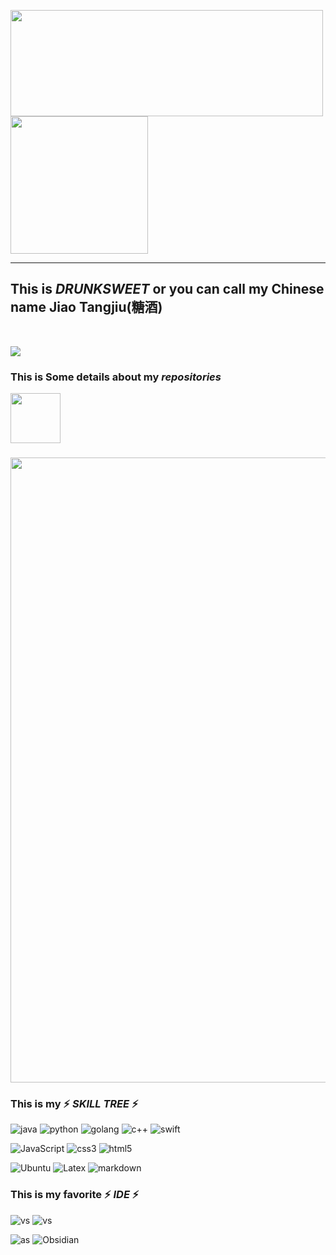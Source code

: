 
<img src="https://media.giphy.com/media/jwaOyMu8Z3X9LOjkpC/giphy.gif?cid=ecf05e47khnjt2sx9k0vrkuzk1ilbodml7kn20x7atmsmuhj&ep=v1_stickers_search&rid=giphy.gif&ct=ts" width="500" height="170"></img><img src="https://media.giphy.com/media/v1.Y2lkPTc5MGI3NjExYjFlMWw4dTN4bmxtMGZ0b2pydGZkcmoxMDRheTM3MXZ1aTQ5dmhmayZlcD12MV9zdGlja2Vyc19zZWFyY2gmY3Q9cw/Zutn0ZHNv5x1FbUbFu/giphy.gif" width="220"></img>

---

<h2>This is <strong><em>DRUNKSWEET</em></strong> or you can call my Chinese name <strong>Jiao Tangjiu(糖酒)</strong></h1>

<p>&nbsp</p>


<img src="https://media.giphy.com/media/rhKT8njP1ClBQHKwZs/giphy.gif" atl="skateboredBoy"></img>

<!--https://profile-counter.glitch.me/drunksweet/count.svg-->
### This is Some details about my ***repositories***
<!--
<p>
  <img src="https://streak-stats.demolab.com?user=drunksweet&theme=merko&hide_border=true&border_radius=10&date_format=%5BY.%5Dn.j"></img>
  <img src="https://github-readme-stats.vercel.app/api?username=drunksweet&show_icons=true&theme=merko&hide_border=true&border_radius=10"></img>
</p>
-->
<img src="https://media.giphy.com/media/dyAnngHb30dDdiaW3x/giphy.gif" width="80"></img>

### 


<!--![Top Langs](https://github-readme-stats.vercel.app/api/top-langs/?username=drunksweet&layout=compact&theme=merko)-->

<img src="https://github-readme-activity-graph.vercel.app/graph?username=drunksweet&theme=merko&hide_border=true&border_radius=10" width="1000"></img>

### This is my ⚡ ***SKILL TREE*** ⚡

![java](https://img.shields.io/badge/Java-ED8B00?style=for-the-badge&logo=javase&logoColor=white)
![python](https://img.shields.io/badge/Python-3776AB?style=for-the-badge&logo=python&logoColor=white)
![golang](https://img.shields.io/badge/Go-00ADD8?style=for-the-badge&logo=go&logoColor=white)
![c++](https://img.shields.io/badge/C++-00599C?style=for-the-badge&logo=cplusplus&logoColor=white)
![swift](https://img.shields.io/badge/swift-ff7500?style=for-the-badge&logo=swift&logoColor=white)

![JavaScript](https://img.shields.io/badge/Javascript-ffd500?style=for-the-badge&logo=javascript&logoColor=black)
![css3](https://img.shields.io/badge/CSS-0099e6?style=for-the-badge&logo=css3&logoColor=white)
![html5](https://img.shields.io/badge/HTML-ff5500?style=for-the-badge&logo=html5&logoColor=white)

![Ubuntu](https://img.shields.io/badge/Ubuntu-FF4444?style=for-the-badge&logo=ubuntu&logoColor=white)
![Latex](https://img.shields.io/badge/Latex-20B2AA?style=for-the-badge&logo=latex&logoColor=white)
![markdown](https://img.shields.io/badge/Markdown-000000?style=for-the-badge&logo=markdown&logoColor=white)

<!--
![ROS](https://img.shields.io/badge/ROS-191970?style=for-the-badge&logo=ros&logoColor=white)
![ArduPilot](https://img.shields.io/badge/ArduPilot-000000?style=for-the-badge&logo=ardupilot&logoColor=white)
-->

### This is my favorite ⚡ ***IDE*** ⚡
![vs](https://img.shields.io/badge/Visual_Studio-5C2D91?style=for-the-badge&logo=vs&logoColor=white)
![vs](https://img.shields.io/badge/Visual_Studio_Code-0078D4?style=for-the-badge&logo=visual%20studio%20code&logoColor=white)

<!--![javaidea](https://img.shields.io/badge/IntelliJ_IDEA-000000.svg?style=for-the-badge&logo=intellij-idea&logoColor=White)-->
![as](https://img.shields.io/badge/Android_Studio-3DDC84?style=for-the-badge&logo=android-studio&logoColor=white)
![Obsidian](https://img.shields.io/badge/obsidian-7c3aed?style=for-the-badge&logo=obsidian&logoColor=black)
<!--![Clion](https://img.shields.io/badge/CLion-000000?style=for-the-badge&logo=clion&logoColor=white)-->



<!--
### More personal informations
👣**This is my personal blog to share my thought and sight [MyBlog](https://drunksweet.github.io/)**
### ✨ The number of ***VISITORS*** (of course include myself🤔) ✨
<img src="https://media.giphy.com/media/mVWFDI1t56KLuzgWav/giphy.gif"></img>
-->


<!-- 
🌻[CSDN](https://blog.csdn.net/2301_80272161?spm=1000.2115.3001.5343) 
-->

<!--
**drunksweet/drunksweet** is a ✨ _special_ ✨ repository because its `README.md` (this file) appears on your GitHub profile.

Here are some ideas to get you started:

- 🔭 I’m currently working on ...
- 🌱 I’m currently learning ...
- 👯 I’m looking to collaborate on ...
- 🤔 I’m looking for help with ...
- 💬 Ask me about ...
- 📫 How to reach me: ...
- 😄 Pronouns: ...
- ⚡ Fun fact: ...
- ![](https://starchart.cc/drunksweet/tangjava.svg)
-->
